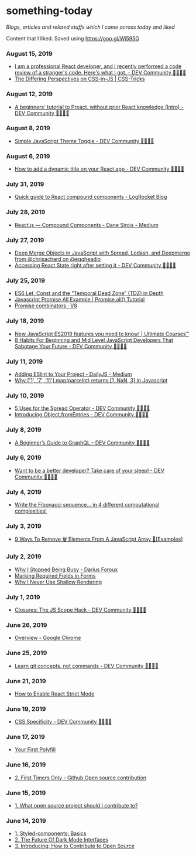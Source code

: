 
# something-today

*Blogs, articles and related stuffs which I came across today and liked*

Content that I liked. Saved using https://goo.gl/Wj595G 

























### August 15, 2019 
- [I am a professional React developer, and I recently performed a code review of a stranger's code. Here's what I got. - DEV Community 👩‍💻👨‍💻](https://dev.to/bettercodingacademy/i-am-a-professional-react-developer-and-i-recently-performed-a-code-review-of-a-stranger-s-code-here-s-what-i-got-35j5) 
- [The Differing Perspectives on CSS-in-JS | CSS-Tricks](https://css-tricks.com/the-differing-perspectives-on-css-in-js/) 
### August 12, 2019 
- [A beginners' tutorial to Preact, without prior React knowledge (Intro) - DEV Community 👩‍💻👨‍💻](https://dev.to/solarliner/a-beginners-tutorial-to-preact-without-prior-react-knowledge-intro-go6) 
### August 8, 2019 
- [Simple JavaScript Theme Toggle - DEV Community 👩‍💻👨‍💻](https://dev.to/ryan_furrer/simple-javascript-theme-toggle-46ea) 
### August 6, 2019 
- [How to add a dynamic title on your React app - DEV Community 👩‍💻👨‍💻](https://dev.to/luispa/how-to-add-a-dynamic-title-on-your-react-app----3l0j) 
### July 31, 2019 
- [Quick guide to React compound components - LogRocket Blog](https://blog.logrocket.com/guide-to-react-compound-components-9c4b3eb482e9/) 
### July 28, 2019 
- [React.js — Compound Components - Dane Sirois - Medium](https://medium.com/@Dane_s/react-js-compound-components-a6e54b5c9992) 
### July 27, 2019 
- [Deep Merge Objects in JavaScript with Spread, Lodash, and Deepmerge from @chrisachard on @eggheadio](https://egghead.io/lessons/javascript-deep-merge-objects-in-javascript-with-spread-lodash-and-deepmerge?pl=merge-objects-in-javascript-34b172d4) 
- [Accessing React State right after setting it - DEV Community 👩‍💻👨‍💻](https://dev.to/dance2die/accessing-react-state-right-after-setting-it-2kc8) 
### July 25, 2019 
- [ES6 Let, Const and the “Temporal Dead Zone” (TDZ) in Depth](https://ponyfoo.com/articles/es6-let-const-and-temporal-dead-zone-in-depth) 
- [Javascript Promise All Example | Promise.all() Tutorial](https://appdividend.com/2019/01/03/javascript-promise-all-example-promise-all-tutorial/) 
- [Promise combinators · V8](https://v8.dev/features/promise-combinators#promise.allsettled) 
### July 18, 2019 
- [New JavaScript ES2019 features you need to know! | Ultimate Courses™](https://ultimatecourses.com/blog/new-javascript-es2019-features-you-need-to-know#.XS8m6qlcMXA.twitter) 
- [8 Habits For Beginning and Mid Level JavaScript Developers That Sabotage Your Future - DEV Community 👩‍💻👨‍💻](https://dev.to/jsmanifest/8-habits-for-beginning-and-mid-level-javascript-developers-that-sabotage-your-future-48b4) 
### July 11, 2019 
- [Adding ESlint to Your Project - DailyJS - Medium](https://medium.com/dailyjs/adding-eslint-to-your-project-7bd4feca35a8) 
- [Why ['1', '7', '11'].map(parseInt) returns [1, NaN, 3] in Javascript](https://medium.com/dailyjs/parseint-mystery-7c4368ef7b21) 
### July 10, 2019 
- [5 Uses for the Spread Operator - DEV Community 👩‍💻👨‍💻](https://dev.to/laurieontech/5-uses-for-the-spread-operator-b9i) 
- [Introducing Object.fromEntries - DEV Community 👩‍💻👨‍💻](https://dev.to/laurieontech/introducing-object-fromentries-1d5l) 
### July 8, 2019 
- [A Beginner’s Guide to GraphQL - DEV Community 👩‍💻👨‍💻](https://dev.to/leonardomso/a-beginners-guide-to-graphql-3kjj) 
### July 6, 2019 
- [Want to be a better developer? Take care of your sleep! - DEV Community 👩‍💻👨‍💻](https://dev.to/damcosset/want-to-be-a-better-developer-take-care-of-your-sleep-1def) 
### July 4, 2019 
- [Write the Fibonacci sequence… in 4 different computational complexities!](https://medium.com/@johanna.fulghum/write-the-fibonacci-sequence-in-every-computational-complexity-9adf5ef12775) 
### July 3, 2019 
- [9 Ways To Remove 🗑️ Elements From A JavaScript Array 📇[Examples]](https://love2dev.com/blog/javascript-remove-from-array/#remove-from-array-end) 
### July 2, 2019 
- [Why I Stopped Being Busy - Darius Foroux](https://dariusforoux.com/being-busy/) 
- [Marking Required Fields in Forms](https://www.nngroup.com/articles/required-fields/?utm_source=Alertbox&utm_campaign=0cbe0e2b44-RequiredFields_intranetTrends_field_20190617&utm_medium=email&utm_term=0_7f29a2b335-0cbe0e2b44-40506889) 
- [Why I Never Use Shallow Rendering](https://kentcdodds.com/blog/why-i-never-use-shallow-rendering) 
### July 1, 2019 
- [Closures: The JS Scope Hack - DEV Community 👩‍💻👨‍💻](https://dev.to/steelvoltage/closures-the-js-scope-hack-3365) 
### June 26, 2019 
- [Overview - Google Chrome](https://developer.chrome.com/extensions/overview) 
### June 25, 2019 
- [Learn git concepts, not commands - DEV Community 👩‍💻👨‍💻](https://dev.to/unseenwizzard/learn-git-concepts-not-commands-4gjc) 
### June 21, 2019 
- [How to Enable React Strict Mode](https://kentcdodds.com/blog/react-strict-mode) 
### June 19, 2019 
- [CSS Specificity - DEV Community 👩‍💻👨‍💻](https://dev.to/emmawedekind/css-specificity-1kca) 
### June 17, 2019 
- [Your First Polyfill](https://javascriptplayground.com/writing-javascript-polyfill/) 
### June 16, 2019 
- [2. First Timers Only - Github Open source contribution ](https://kentcdodds.com/blog/first-timers-only/) 
### June 15, 2019 
- [1. What open source project should I contribute to?](https://kentcdodds.com/blog/what-open-source-project-should-i-contribute-to) 
### June 14, 2019 
- [1. Styled-components: Basics](https://www.styled-components.com/docs/basics) 
- [2. The Future Of Dark Mode Interfaces](https://maxsnitser.com/blog/the-future-of-dark-mode-interfaces) 
- [3. Introducing: How to Contribute to Open Source](https://kentcdodds.com/blog/introducing-how-to-contribute-to-open-source) 
